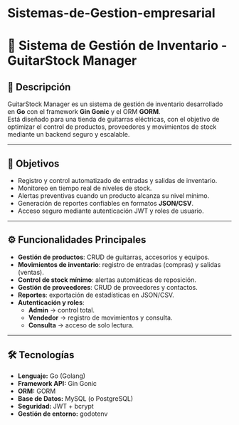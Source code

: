 # Sistemas-de-Gestion-empresarial
# 🎸 Sistema de Gestión de Inventario - GuitarStock Manager

## 📌 Descripción
GuitarStock Manager es un sistema de gestión de inventario desarrollado en **Go** con el framework **Gin Gonic** y el ORM **GORM**.  
Está diseñado para una tienda de guitarras eléctricas, con el objetivo de optimizar el control de productos, proveedores y movimientos de stock mediante un backend seguro y escalable.

-----------------

## 🎯 Objetivos
- Registro y control automatizado de entradas y salidas de inventario.
- Monitoreo en tiempo real de niveles de stock.
- Alertas preventivas cuando un producto alcanza su nivel mínimo.
- Generación de reportes confiables en formatos **JSON/CSV**.
- Acceso seguro mediante autenticación JWT y roles de usuario.

----------------

## ⚙️ Funcionalidades Principales
- **Gestión de productos**: CRUD de guitarras, accesorios y equipos.
- **Movimientos de inventario**: registro de entradas (compras) y salidas (ventas).
- **Control de stock mínimo**: alertas automáticas de reposición.
- **Gestión de proveedores**: CRUD de proveedores y contactos.
- **Reportes**: exportación de estadísticas en JSON/CSV.
- **Autenticación y roles**:
  - **Admin** → control total.
  - **Vendedor** → registro de movimientos y consulta.
  - **Consulta** → acceso de solo lectura.

---------------------

## 🛠️ Tecnologías
- **Lenguaje:** Go (Golang)  
- **Framework API:** Gin Gonic  
- **ORM:** GORM  
- **Base de Datos:** MySQL (o PostgreSQL)  
- **Seguridad:** JWT + bcrypt  
- **Gestión de entorno:** godotenv  

